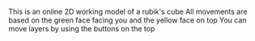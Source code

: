 This is an online 2D working model of a rubik's cube
All movements are based on the green face facing you and the yellow face on top
You can move layers by using the buttons on the top